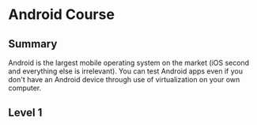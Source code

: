 # Android Course
## Summary
Android is the largest mobile operating system on the market (iOS second and everything else is irrelevant). You can test Android apps even if you don't have an Android device through use of virtualization on your own computer.
## Level 1
